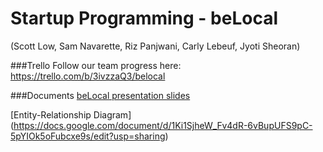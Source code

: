 Startup Programming - beLocal
=======

(Scott Low, Sam Navarette, Riz Panjwani, Carly Lebeuf, Jyoti Sheoran)

###Trello 
Follow our team progress here: https://trello.com/b/3ivzzaQ3/belocal

###Documents
[beLocal presentation slides](https://docs.google.com/presentation/d/127o2roBkdHE7jTACNYLP7jXUE_X0euAElPQksTqPJ3A/edit?usp=sharing)

[Entity-Relationship Diagram] (https://docs.google.com/document/d/1Ki1SjheW_Fv4dR-6vBupUFS9pC-5pYIOk5oFubcxe9s/edit?usp=sharing)
